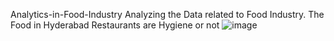 Analytics-in-Food-Industry
Analyzing the Data related to Food Industry. The Food in Hyderabad Restaurants are Hygiene or not
![image](https://github.com/madisettysaiajit/Analytics-in-Food-Industry/assets/170617401/89fbaed2-c4a6-4024-af77-d4e2ada5481b)
